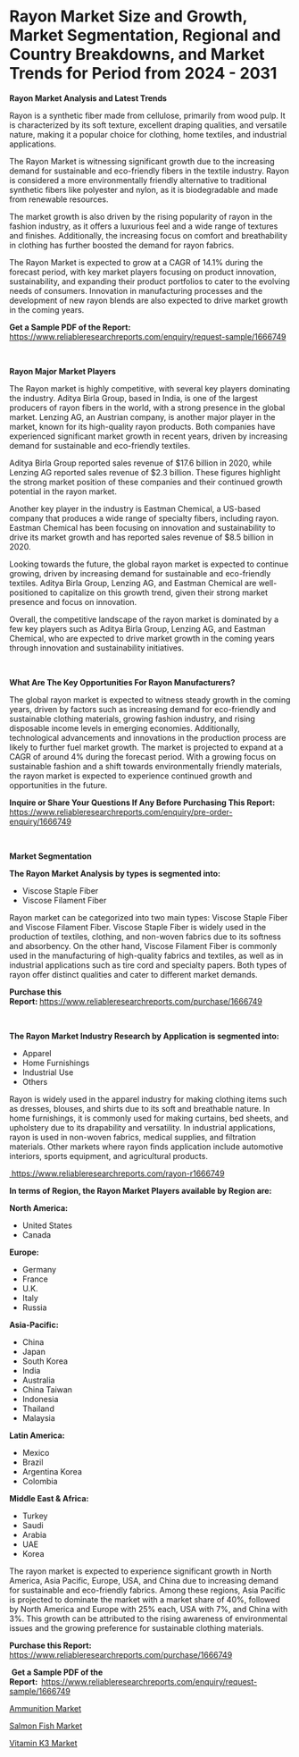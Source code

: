 <p><h1>Rayon Market Size and Growth, Market Segmentation, Regional and Country Breakdowns, and Market Trends for Period from 2024 -  2031</h1></p><p><strong>Rayon Market Analysis and Latest Trends</strong></p>
<p><p>Rayon is a synthetic fiber made from cellulose, primarily from wood pulp. It is characterized by its soft texture, excellent draping qualities, and versatile nature, making it a popular choice for clothing, home textiles, and industrial applications.</p><p>The Rayon Market is witnessing significant growth due to the increasing demand for sustainable and eco-friendly fibers in the textile industry. Rayon is considered a more environmentally friendly alternative to traditional synthetic fibers like polyester and nylon, as it is biodegradable and made from renewable resources.</p><p>The market growth is also driven by the rising popularity of rayon in the fashion industry, as it offers a luxurious feel and a wide range of textures and finishes. Additionally, the increasing focus on comfort and breathability in clothing has further boosted the demand for rayon fabrics.</p><p>The Rayon Market is expected to grow at a CAGR of 14.1% during the forecast period, with key market players focusing on product innovation, sustainability, and expanding their product portfolios to cater to the evolving needs of consumers. Innovation in manufacturing processes and the development of new rayon blends are also expected to drive market growth in the coming years.</p></p>
<p><strong>Get a Sample PDF of the Report:&nbsp;</strong> <a href="https://www.reliableresearchreports.com/enquiry/request-sample/1666749">https://www.reliableresearchreports.com/enquiry/request-sample/1666749</a></p>
<p>&nbsp;</p>
<p><strong>Rayon Major Market Players</strong></p>
<p><p>The Rayon market is highly competitive, with several key players dominating the industry. Aditya Birla Group, based in India, is one of the largest producers of rayon fibers in the world, with a strong presence in the global market. Lenzing AG, an Austrian company, is another major player in the market, known for its high-quality rayon products. Both companies have experienced significant market growth in recent years, driven by increasing demand for sustainable and eco-friendly textiles.</p><p>Aditya Birla Group reported sales revenue of $17.6 billion in 2020, while Lenzing AG reported sales revenue of $2.3 billion. These figures highlight the strong market position of these companies and their continued growth potential in the rayon market.</p><p>Another key player in the industry is Eastman Chemical, a US-based company that produces a wide range of specialty fibers, including rayon. Eastman Chemical has been focusing on innovation and sustainability to drive its market growth and has reported sales revenue of $8.5 billion in 2020.</p><p>Looking towards the future, the global rayon market is expected to continue growing, driven by increasing demand for sustainable and eco-friendly textiles. Aditya Birla Group, Lenzing AG, and Eastman Chemical are well-positioned to capitalize on this growth trend, given their strong market presence and focus on innovation.</p><p>Overall, the competitive landscape of the rayon market is dominated by a few key players such as Aditya Birla Group, Lenzing AG, and Eastman Chemical, who are expected to drive market growth in the coming years through innovation and sustainability initiatives.</p></p>
<p>&nbsp;</p>
<p><strong>What Are The Key Opportunities For Rayon Manufacturers?</strong></p>
<p><p>The global rayon market is expected to witness steady growth in the coming years, driven by factors such as increasing demand for eco-friendly and sustainable clothing materials, growing fashion industry, and rising disposable income levels in emerging economies. Additionally, technological advancements and innovations in the production process are likely to further fuel market growth. The market is projected to expand at a CAGR of around 4% during the forecast period. With a growing focus on sustainable fashion and a shift towards environmentally friendly materials, the rayon market is expected to experience continued growth and opportunities in the future.</p></p>
<p><strong>Inquire or Share Your Questions If Any Before Purchasing This Report:</strong> <a href="https://www.reliableresearchreports.com/enquiry/pre-order-enquiry/1666749">https://www.reliableresearchreports.com/enquiry/pre-order-enquiry/1666749</a></p>
<p>&nbsp;</p>
<p><strong>Market Segmentation</strong></p>
<p><strong>The Rayon Market Analysis by types is segmented into:</strong></p>
<p><ul><li>Viscose Staple Fiber</li><li>Viscose Filament Fiber</li></ul></p>
<p><p>Rayon market can be categorized into two main types: Viscose Staple Fiber and Viscose Filament Fiber. Viscose Staple Fiber is widely used in the production of textiles, clothing, and non-woven fabrics due to its softness and absorbency. On the other hand, Viscose Filament Fiber is commonly used in the manufacturing of high-quality fabrics and textiles, as well as in industrial applications such as tire cord and specialty papers. Both types of rayon offer distinct qualities and cater to different market demands.</p></p>
<p><strong>Purchase this Report:&nbsp;</strong><a href="https://www.reliableresearchreports.com/purchase/1666749">https://www.reliableresearchreports.com/purchase/1666749</a></p>
<p>&nbsp;</p>
<p><strong>The Rayon Market Industry Research by Application is segmented into:</strong></p>
<p><ul><li>Apparel</li><li>Home Furnishings</li><li>Industrial Use</li><li>Others</li></ul></p>
<p><p>Rayon is widely used in the apparel industry for making clothing items such as dresses, blouses, and shirts due to its soft and breathable nature. In home furnishings, it is commonly used for making curtains, bed sheets, and upholstery due to its drapability and versatility. In industrial applications, rayon is used in non-woven fabrics, medical supplies, and filtration materials. Other markets where rayon finds application include automotive interiors, sports equipment, and agricultural products.</p></p>
<p><a href="https://www.reliableresearchreports.com/rayon-r1666749">&nbsp;https://www.reliableresearchreports.com/rayon-r1666749</a></p>
<p><strong>In terms of Region, the Rayon Market Players available by Region are:</strong></p>
<p>
    <p> <strong> North America: </strong>
        <ul>
            <li>United States</li>
            <li>Canada</li>
        </ul>
        </p> 
    <p> <strong> Europe: </strong>
        <ul>
            <li>Germany</li>
            <li>France</li>
            <li>U.K.</li>
            <li>Italy</li>
            <li>Russia</li>
        </ul>
        </p> 
    <p> <strong> Asia-Pacific: </strong>
        <ul>
            <li>China</li>
            <li>Japan</li>
            <li>South Korea</li>
            <li>India</li>
            <li>Australia</li>
            <li>China Taiwan</li>
            <li>Indonesia</li>
            <li>Thailand</li>
            <li>Malaysia</li>
        </ul>
        </p> 
    <p> <strong> Latin America: </strong>
        <ul>
            <li>Mexico</li>
            <li>Brazil</li>
            <li>Argentina Korea</li>
            <li>Colombia</li>
        </ul>
        </p> 
    <p> <strong> Middle East & Africa: </strong>
        <ul>
            <li>Turkey</li>
            <li>Saudi</li>
            <li>Arabia</li>
            <li>UAE</li>
            <li>Korea</li>
        </ul>
    </p>
    </p>
<p><p>The rayon market is expected to experience significant growth in North America, Asia Pacific, Europe, USA, and China due to increasing demand for sustainable and eco-friendly fabrics. Among these regions, Asia Pacific is projected to dominate the market with a market share of 40%, followed by North America and Europe with 25% each, USA with 7%, and China with 3%. This growth can be attributed to the rising awareness of environmental issues and the growing preference for sustainable clothing materials.</p></p>
<p><strong>Purchase this Report: </strong><a href="https://www.reliableresearchreports.com/purchase/1666749">https://www.reliableresearchreports.com/purchase/1666749</a></p>
<p>&nbsp;<strong>Get a Sample PDF of the Report:&nbsp;&nbsp;</strong><a href="https://www.reliableresearchreports.com/enquiry/request-sample/1666749">https://www.reliableresearchreports.com/enquiry/request-sample/1666749</a></p>
<p><strong></strong></p>
<p><p><a href="https://www.linkedin.com/pulse/ammunition-market-size-growth-segmentation-regional-country-jw0gc?trackingId=tL%2FFKJ7ympLZ2dJX%2BYw8UA%3D%3D">Ammunition Market</a></p><p><a href="https://www.linkedin.com/pulse/salmon-fish-market-size-outlook-forecast-2024-2031-net-gather-bhddc?trackingId=BcpiEW9l4mE8OrbXJkJ4SQ%3D%3D">Salmon Fish Market</a></p><p><a href="https://www.linkedin.com/pulse/vitamin-k3-market-research-report-unlocks-analysis-financial-i1pmf?trackingId=EXjSIzPY4Tk1eRAUXhQCgw%3D%3D">Vitamin K3 Market</a></p></p>